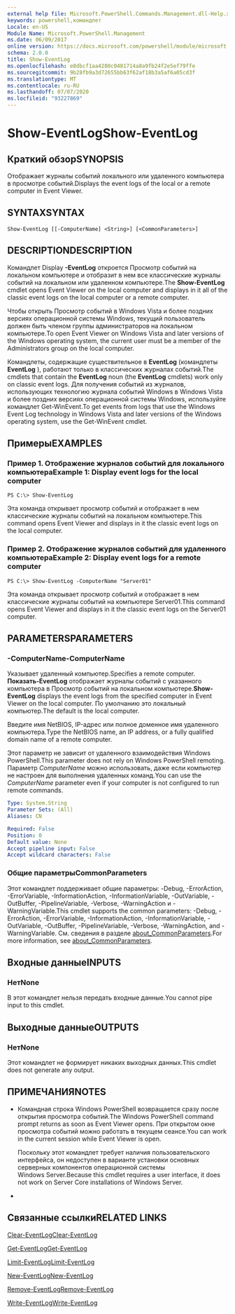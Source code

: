 ```yaml
---
external help file: Microsoft.PowerShell.Commands.Management.dll-Help.xml
keywords: powershell,командлет
Locale: en-US
Module Name: Microsoft.PowerShell.Management
ms.date: 06/09/2017
online version: https://docs.microsoft.com/powershell/module/microsoft.powershell.management/show-eventlog?view=powershell-5.1&WT.mc_id=ps-gethelp
schema: 2.0.0
title: Show-EventLog
ms.openlocfilehash: e8dbcf1aa4280c0481714a8a9fb24f2e5ef79ffe
ms.sourcegitcommit: 9b28fb9a3d72655bb63f62af18b3a5af6a05cd3f
ms.translationtype: MT
ms.contentlocale: ru-RU
ms.lasthandoff: 07/07/2020
ms.locfileid: "93227869"
---
```

# <span data-ttu-id="d5d8f-103">Show-EventLog</span><span class="sxs-lookup"><span data-stu-id="d5d8f-103">Show-EventLog</span></span>

## <span data-ttu-id="d5d8f-104">Краткий обзор</span><span class="sxs-lookup"><span data-stu-id="d5d8f-104">SYNOPSIS</span></span>
<span data-ttu-id="d5d8f-105">Отображает журналы событий локального или удаленного компьютера в просмотре событий.</span><span class="sxs-lookup"><span data-stu-id="d5d8f-105">Displays the event logs of the local or a remote computer in Event Viewer.</span></span>

## <span data-ttu-id="d5d8f-106">SYNTAX</span><span class="sxs-lookup"><span data-stu-id="d5d8f-106">SYNTAX</span></span>

```
Show-EventLog [[-ComputerName] <String>] [<CommonParameters>]
```

## <span data-ttu-id="d5d8f-107">DESCRIPTION</span><span class="sxs-lookup"><span data-stu-id="d5d8f-107">DESCRIPTION</span></span>
<span data-ttu-id="d5d8f-108">Командлет Display **-EventLog** откроется Просмотр событий на локальном компьютере и отобразит в нем все классические журналы событий на локальном или удаленном компьютере.</span><span class="sxs-lookup"><span data-stu-id="d5d8f-108">The **Show-EventLog** cmdlet opens Event Viewer on the local computer and displays in it all of the classic event logs on the local computer or a remote computer.</span></span>

<span data-ttu-id="d5d8f-109">Чтобы открыть Просмотр событий в Windows Vista и более поздних версиях операционной системы Windows, текущий пользователь должен быть членом группы администраторов на локальном компьютере.</span><span class="sxs-lookup"><span data-stu-id="d5d8f-109">To open Event Viewer on Windows Vista and later versions of the Windows operating system, the current user must be a member of the Administrators group on the local computer.</span></span>

<span data-ttu-id="d5d8f-110">Командлеты, содержащие существительное в **EventLog** (командлеты **EventLog** ), работают только в классических журналах событий.</span><span class="sxs-lookup"><span data-stu-id="d5d8f-110">The cmdlets that contain the **EventLog** noun (the **EventLog** cmdlets) work only on classic event logs.</span></span>
<span data-ttu-id="d5d8f-111">Для получения событий из журналов, использующих технологию журнала событий Windows в Windows Vista и более поздних версиях операционной системы Windows, используйте командлет Get-WinEvent.</span><span class="sxs-lookup"><span data-stu-id="d5d8f-111">To get events from logs that use the Windows Event Log technology in Windows Vista and later versions of the Windows operating system, use the Get-WinEvent cmdlet.</span></span>

## <span data-ttu-id="d5d8f-112">Примеры</span><span class="sxs-lookup"><span data-stu-id="d5d8f-112">EXAMPLES</span></span>

### <span data-ttu-id="d5d8f-113">Пример 1. Отображение журналов событий для локального компьютера</span><span class="sxs-lookup"><span data-stu-id="d5d8f-113">Example 1: Display event logs for the local computer</span></span>

```
PS C:\> Show-EventLog
```

<span data-ttu-id="d5d8f-114">Эта команда открывает просмотр событий и отображает в нем классические журналы событий на локальном компьютере.</span><span class="sxs-lookup"><span data-stu-id="d5d8f-114">This command opens Event Viewer and displays in it the classic event logs on the local computer.</span></span>

### <span data-ttu-id="d5d8f-115">Пример 2. Отображение журналов событий для удаленного компьютера</span><span class="sxs-lookup"><span data-stu-id="d5d8f-115">Example 2: Display event logs for a remote computer</span></span>

```
PS C:\> Show-EventLog -ComputerName "Server01"
```

<span data-ttu-id="d5d8f-116">Эта команда открывает просмотр событий и отображает в нем классические журналы событий на компьютере Server01.</span><span class="sxs-lookup"><span data-stu-id="d5d8f-116">This command opens Event Viewer and displays in it the classic event logs on the Server01 computer.</span></span>

## <span data-ttu-id="d5d8f-117">PARAMETERS</span><span class="sxs-lookup"><span data-stu-id="d5d8f-117">PARAMETERS</span></span>

### <span data-ttu-id="d5d8f-118">-ComputerName</span><span class="sxs-lookup"><span data-stu-id="d5d8f-118">-ComputerName</span></span>
<span data-ttu-id="d5d8f-119">Указывает удаленный компьютер.</span><span class="sxs-lookup"><span data-stu-id="d5d8f-119">Specifies a remote computer.</span></span>
<span data-ttu-id="d5d8f-120">**Показать-EventLog** отображает журналы событий с указанного компьютера в Просмотр событий на локальном компьютере.</span><span class="sxs-lookup"><span data-stu-id="d5d8f-120">**Show-EventLog** displays the event logs from the specified computer in Event Viewer on the local computer.</span></span>
<span data-ttu-id="d5d8f-121">По умолчанию это локальный компьютер.</span><span class="sxs-lookup"><span data-stu-id="d5d8f-121">The default is the local computer.</span></span>

<span data-ttu-id="d5d8f-122">Введите имя NetBIOS, IP-адрес или полное доменное имя удаленного компьютера.</span><span class="sxs-lookup"><span data-stu-id="d5d8f-122">Type the NetBIOS name, an IP address, or a fully qualified domain name of a remote computer.</span></span>

<span data-ttu-id="d5d8f-123">Этот параметр не зависит от удаленного взаимодействия Windows PowerShell.</span><span class="sxs-lookup"><span data-stu-id="d5d8f-123">This parameter does not rely on Windows PowerShell remoting.</span></span>
<span data-ttu-id="d5d8f-124">Параметр *ComputerName* можно использовать, даже если компьютер не настроен для выполнения удаленных команд.</span><span class="sxs-lookup"><span data-stu-id="d5d8f-124">You can use the *ComputerName* parameter even if your computer is not configured to run remote commands.</span></span>

```yaml
Type: System.String
Parameter Sets: (All)
Aliases: CN

Required: False
Position: 0
Default value: None
Accept pipeline input: False
Accept wildcard characters: False
```

### <span data-ttu-id="d5d8f-125">Общие параметры</span><span class="sxs-lookup"><span data-stu-id="d5d8f-125">CommonParameters</span></span>
<span data-ttu-id="d5d8f-126">Этот командлет поддерживает общие параметры: -Debug, -ErrorAction, -ErrorVariable, -InformationAction, -InformationVariable, -OutVariable, -OutBuffer, -PipelineVariable, -Verbose, -WarningAction и -WarningVariable.</span><span class="sxs-lookup"><span data-stu-id="d5d8f-126">This cmdlet supports the common parameters: -Debug, -ErrorAction, -ErrorVariable, -InformationAction, -InformationVariable, -OutVariable, -OutBuffer, -PipelineVariable, -Verbose, -WarningAction, and -WarningVariable.</span></span> <span data-ttu-id="d5d8f-127">См. сведения в разделе [about_CommonParameters](https://go.microsoft.com/fwlink/?LinkID=113216).</span><span class="sxs-lookup"><span data-stu-id="d5d8f-127">For more information, see [about_CommonParameters](https://go.microsoft.com/fwlink/?LinkID=113216).</span></span>

## <span data-ttu-id="d5d8f-128">Входные данные</span><span class="sxs-lookup"><span data-stu-id="d5d8f-128">INPUTS</span></span>

### <span data-ttu-id="d5d8f-129">Нет</span><span class="sxs-lookup"><span data-stu-id="d5d8f-129">None</span></span>
<span data-ttu-id="d5d8f-130">В этот командлет нельзя передать входные данные.</span><span class="sxs-lookup"><span data-stu-id="d5d8f-130">You cannot pipe input to this cmdlet.</span></span>

## <span data-ttu-id="d5d8f-131">Выходные данные</span><span class="sxs-lookup"><span data-stu-id="d5d8f-131">OUTPUTS</span></span>

### <span data-ttu-id="d5d8f-132">Нет</span><span class="sxs-lookup"><span data-stu-id="d5d8f-132">None</span></span>
<span data-ttu-id="d5d8f-133">Этот командлет не формирует никаких выходных данных.</span><span class="sxs-lookup"><span data-stu-id="d5d8f-133">This cmdlet does not generate any output.</span></span>

## <span data-ttu-id="d5d8f-134">ПРИМЕЧАНИЯ</span><span class="sxs-lookup"><span data-stu-id="d5d8f-134">NOTES</span></span>

* <span data-ttu-id="d5d8f-135">Командная строка Windows PowerShell возвращается сразу после открытия просмотра событий.</span><span class="sxs-lookup"><span data-stu-id="d5d8f-135">The Windows PowerShell command prompt returns as soon as Event Viewer opens.</span></span> <span data-ttu-id="d5d8f-136">При открытом окне просмотра событий можно работать в текущем сеансе.</span><span class="sxs-lookup"><span data-stu-id="d5d8f-136">You can work in the current session while Event Viewer is open.</span></span>

  <span data-ttu-id="d5d8f-137">Поскольку этот командлет требует наличия пользовательского интерфейса, он недоступен в варианте установки основных серверных компонентов операционной системы Windows Server.</span><span class="sxs-lookup"><span data-stu-id="d5d8f-137">Because this cmdlet requires a user interface, it does not work on Server Core installations of Windows Server.</span></span>

*

## <span data-ttu-id="d5d8f-138">Связанные ссылки</span><span class="sxs-lookup"><span data-stu-id="d5d8f-138">RELATED LINKS</span></span>

[<span data-ttu-id="d5d8f-139">Clear-EventLog</span><span class="sxs-lookup"><span data-stu-id="d5d8f-139">Clear-EventLog</span></span>](Clear-EventLog.md)

[<span data-ttu-id="d5d8f-140">Get-EventLog</span><span class="sxs-lookup"><span data-stu-id="d5d8f-140">Get-EventLog</span></span>](Get-EventLog.md)

[<span data-ttu-id="d5d8f-141">Limit-EventLog</span><span class="sxs-lookup"><span data-stu-id="d5d8f-141">Limit-EventLog</span></span>](Limit-EventLog.md)

[<span data-ttu-id="d5d8f-142">New-EventLog</span><span class="sxs-lookup"><span data-stu-id="d5d8f-142">New-EventLog</span></span>](New-EventLog.md)

[<span data-ttu-id="d5d8f-143">Remove-EventLog</span><span class="sxs-lookup"><span data-stu-id="d5d8f-143">Remove-EventLog</span></span>](Remove-EventLog.md)

[<span data-ttu-id="d5d8f-144">Write-EventLog</span><span class="sxs-lookup"><span data-stu-id="d5d8f-144">Write-EventLog</span></span>](Write-EventLog.md)
